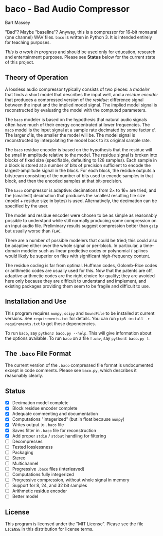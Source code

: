 # baco - Bad Audio Compressor
Bart Massey

"Bad"? Maybe "baseline"? Anyway, this is a compressor for
16-bit monaural (one channel) WAV files. `baco` is written
in Python 3. It is intended entirely for teaching purposes.

*This is a work in progress* and should be used only for
education, research and entertainment purposes. Please see
**Status** below for the current state of this project.

## Theory of Operation

A lossless audio compressor typically consists of two
pieces: a *modeler* that finds a short model that describes
the input well, and a *residue encoder* that produces a
compressed version of the *residue*: difference signal
between the input and the implied model signal. The implied
model signal is reconstructed by evaluating the model with
the computed parameters.

The `baco` modeler is based on the hypothesis that natural
audio signals often have much of their energy concentrated
at lower frequencies. The `maco` model is the input signal
at a sample rate decimated by some factor *d*. The larger
*d* is, the smaller the model will be. The model signal is
reconstructed by interpolating the model back to its
original sample rate.

The `baco` residue encoder is based on the hypothesis that
the residue will be small in amplitude relative to the
model. The residue signal is broken into blocks of fixed
size (specifiable, defaulting to 128 samples). Each sample
in a block is stored at a number of bits of precision
sufficient to encode the largest-amplitude signal in the
block. For each block, the residue outputs a bitstream
consisting of the number of bits used to encode samples in
that block, and then the encoded samples at that
bit-precision.

The `baco` compressor is adaptive: decimations from 2× to
16× are tried, and the (smallest) decimation that produces
the smallest resulting file size (model + residue size in
bytes) is used. Alternatively, the decimation can be
specified by the user.

The model and residue encoder were chosen to be as simple as
reasonably possible to understand while still normally
producing some compression on an input audio
file. Preliminary results suggest compression better than
`gzip` but usually worse than `FLAC`.

There are a number of possible modelers that could be tried;
this could also be adaptive either over the whole signal or
per-block. In particular, a time-domain modeler such as
linear predictive codes or polynomial / splines would likely
be superior on files with significant high-frequency
content.

The residue coding is far from optimal. Huffman codes,
Golomb-Rice codes or arithmetic codes are usually used for
this. Now that the patents are off, adaptive arithmetic
codes are the right choice for quality; they are avoided
here only because they are difficult to understand and
implement, and existing packages providing them seem to be
fragile and difficult to use.

## Installation and Use

This program requires `numpy`, `scipy` and `SoundFile` to be
installed at current versions. See `requirements.txt` for
details. You can run `pip3 install -r requirements.txt` to
get these dependencies.

To run `baco`, say `python3 baco.py --help`. This will give
information about the options available. To run `baco` on a
file `f.wav`, say `python3 baco.py f`.

## The `.baco` File Format

The current version of the `.baco` compressed file format is
undocumented except in code comments. Please see `baco.py`,
which describes it reasonably clearly.

## Status

* [x] Decimation model complete
* [x] Block residue encoder complete
* [x] Adequate commenting and documentation
* [x] Computations "integerized" (but in float because `numpy`)
* [x] Writes output to `.baco` file
* [x] Saves filter in `.baco` file for reconstruction
* [x] Add proper `stdin` / `stdout` handling for filtering
* [ ] Decompresses
* [ ] Tested losslessness
* [ ] Packaging
* [ ] Stereo
* [ ] Multichannel
* [ ] Progressive `.baco` files (interleaved)
* [ ] Computations fully integerized
* [ ] Progressive compression, without whole signal in memory
* [ ] Support for 8, 24, and 32 bit samples
* [ ] Arithmetic residue encoder
* [ ] Better model

## License

This program is licensed under the "MIT License". Please see
the file `LICENSE` in this distribution for license terms.
